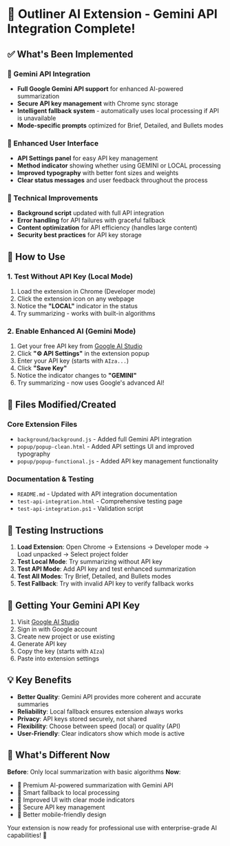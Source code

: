 # 🎉 Outliner AI Extension - Gemini API Integration Complete!

## ✅ What's Been Implemented

### 🤖 Gemini API Integration

- **Full Google Gemini API support** for enhanced AI-powered summarization
- **Secure API key management** with Chrome sync storage
- **Intelligent fallback system** - automatically uses local processing if API is unavailable
- **Mode-specific prompts** optimized for Brief, Detailed, and Bullets modes

### 🎨 Enhanced User Interface

- **API Settings panel** for easy API key management
- **Method indicator** showing whether using GEMINI or LOCAL processing
- **Improved typography** with better font sizes and weights
- **Clear status messages** and user feedback throughout the process

### 🔧 Technical Improvements

- **Background script** updated with full API integration
- **Error handling** for API failures with graceful fallback
- **Content optimization** for API efficiency (handles large content)
- **Security best practices** for API key storage

## 🚀 How to Use

### 1. Test Without API Key (Local Mode)

1. Load the extension in Chrome (Developer mode)
2. Click the extension icon on any webpage
3. Notice the **"LOCAL"** indicator in the status
4. Try summarizing - works with built-in algorithms

### 2. Enable Enhanced AI (Gemini Mode)

1. Get your free API key from [Google AI Studio](https://ai.google.dev/)
2. Click **"⚙️ API Settings"** in the extension popup
3. Enter your API key (starts with `AIza...`)
4. Click **"Save Key"**
5. Notice the indicator changes to **"GEMINI"**
6. Try summarizing - now uses Google's advanced AI!

## 📁 Files Modified/Created

### Core Extension Files

- `background/background.js` - Added full Gemini API integration
- `popup/popup-clean.html` - Added API settings UI and improved typography
- `popup/popup-functional.js` - Added API key management functionality

### Documentation & Testing

- `README.md` - Updated with API integration documentation
- `test-api-integration.html` - Comprehensive testing page
- `test-api-integration.ps1` - Validation script

## 🧪 Testing Instructions

1. **Load Extension**: Open Chrome → Extensions → Developer mode → Load unpacked → Select project folder
2. **Test Local Mode**: Try summarizing without API key
3. **Test API Mode**: Add API key and test enhanced summarization
4. **Test All Modes**: Try Brief, Detailed, and Bullets modes
5. **Test Fallback**: Try with invalid API key to verify fallback works

## 🔑 Getting Your Gemini API Key

1. Visit [Google AI Studio](https://ai.google.dev/)
2. Sign in with Google account
3. Create new project or use existing
4. Generate API key
5. Copy the key (starts with `AIza`)
6. Paste into extension settings

## 💡 Key Benefits

- **Better Quality**: Gemini API provides more coherent and accurate summaries
- **Reliability**: Local fallback ensures extension always works
- **Privacy**: API keys stored securely, not shared
- **Flexibility**: Choose between speed (local) or quality (API)
- **User-Friendly**: Clear indicators show which mode is active

## 🎯 What's Different Now

**Before**: Only local summarization with basic algorithms
**Now**:

- 🌟 Premium AI-powered summarization with Gemini API
- 🔄 Smart fallback to local processing
- 🎨 Improved UI with clear mode indicators
- 🔐 Secure API key management
- 📱 Better mobile-friendly design

Your extension is now ready for professional use with enterprise-grade AI capabilities! 🚀
